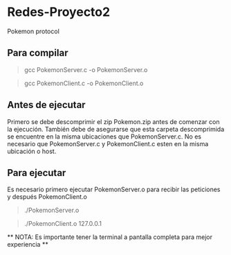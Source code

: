 # Redes-Proyecto2
Pokemon protocol

## Para compilar

> gcc PokemonServer.c -o PokemonServer.o

> gcc PokemonClient.c -o PokemonClient.o

## Antes de ejecutar

Primero se debe descomprimir el zip Pokemon.zip antes de comenzar con la ejecución. También debe de asegurarse que esta carpeta descomprimida se encuentre en la misma ubicaciones que PokemonServer.c.
No es necesario que PokemonServer.c y PokemonClient.c esten en la misma ubicación o host.

## Para ejecutar

Es necesario primero ejecutar PokemonServer.o para recibir las peticiones y después PokemonClient.o

> ./PokemonServer.o

> ./PokemonClient.o 127.0.0.1

** NOTA: Es importante tener la terminal a pantalla completa para mejor experiencia **

